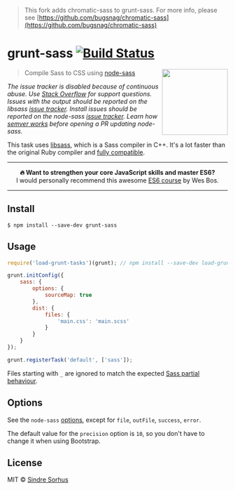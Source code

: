 > This fork adds chromatic-sass to grunt-sass. For more info, please see [https://github.com/bugsnag/chromatic-sass](https://github.com/bugsnag/chromatic-sass)

# grunt-sass [![Build Status](https://travis-ci.org/sindresorhus/grunt-sass.svg?branch=master)](https://travis-ci.org/sindresorhus/grunt-sass)

[<img src="https://rawgit.com/sass/node-sass/master/media/logo.svg" width="150" align="right">](https://github.com/sass/node-sass)

> Compile Sass to CSS using [node-sass](https://github.com/sass/node-sass)

*The issue tracker is disabled because of continuous abuse. Use [Stack Overflow](https://stackoverflow.com/questions/tagged/node-sass) for support questions. Issues with the output should be reported on the libsass [issue tracker](https://github.com/hcatlin/libsass/issues). Install issues should be reported on the node-sass [issue tracker](https://github.com/sass/node-sass/issues). Learn how [semver works](https://nodesource.com/blog/semver-tilde-and-caret) before opening a PR updating node-sass.*

This task uses [libsass](http://libsass.org), which is a Sass compiler in C++. It's a lot faster than the original Ruby compiler and [fully compatible](http://sass-compatibility.github.io/).

---

<p align="center"><b>🔥 Want to strengthen your core JavaScript skills and master ES6?</b><br>I would personally recommend this awesome <a href="https://ES6.io/friend/AWESOME">ES6 course</a> by Wes Bos.</p>

---


## Install

```
$ npm install --save-dev grunt-sass
```


## Usage

```js
require('load-grunt-tasks')(grunt); // npm install --save-dev load-grunt-tasks

grunt.initConfig({
	sass: {
		options: {
			sourceMap: true
		},
		dist: {
			files: {
				'main.css': 'main.scss'
			}
		}
	}
});

grunt.registerTask('default', ['sass']);
```

Files starting with `_` are ignored to match the expected [Sass partial behaviour](http://sass-lang.com/documentation/file.SASS_REFERENCE.html#partials).


## Options

See the `node-sass` [options](https://github.com/sass/node-sass#options), except for `file`, `outFile`, `success`, `error`.

The default value for the `precision` option is `10`, so you don't have to change it when using Bootstrap.


## License

MIT © [Sindre Sorhus](https://sindresorhus.com)
